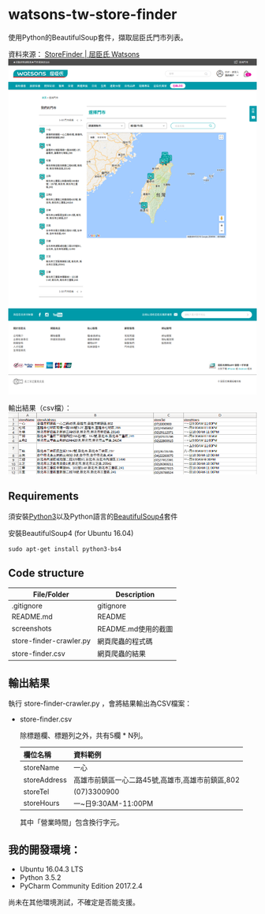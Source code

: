 # watsons-tw-store-finder
使用Python的BeautifulSoup套件，擷取屈臣氏門市列表。

資料來源： [StoreFinder | 屈臣氏 Watsons](https://www.watsons.com.tw/store-finder) 
![webpage](/screenshots/webpage.png?raw=true "webpage")

輸出結果（csv檔）： 
![webpage](/screenshots/store_finder_csv.png?raw=true "webpage")

## Requirements

須安裝[Python3](https://www.python.org/)以及Python語言的[BeautifulSoup4](https://www.crummy.com/software/BeautifulSoup/)套件

安裝BeautifulSoup4 (for Ubuntu 16.04)
```
sudo apt-get install python3-bs4
```


## Code structure


File/Folder          |	Description
 --------------------| ------------------------------------------------ 
.gitignore           | gitignore
README.md            | README
screenshots          | README.md使用的截圖
store-finder-crawler.py| 網頁爬蟲的程式碼
store-finder.csv     | 網頁爬蟲的結果



## 輸出結果
執行 store-finder-crawler.py ，會將結果輸出為CSV檔案：

* store-finder.csv

    除標題欄、標題列之外，共有5欄 * N列。

    欄位名稱      |資料範例
    --------    | ---------------------------------- 
    storeName   | 一心
    storeAddress| 高雄市前鎮區一心二路45號,高雄市,高雄市前鎮區,802
    storeTel    | (07)3300900
    storeHours  | 一~日9:30AM-11:00PM

    其中「營業時間」包含換行字元。

## 我的開發環境：
* Ubuntu 16.04.3 LTS
* Python 3.5.2
* PyCharm Community Edition 2017.2.4

尚未在其他環境測試，不確定是否能支援。
